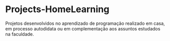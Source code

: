 # Projects-HomeLearning
Projetos desenvolvidos no aprendizado de programação realizado em casa, em processo autodidata ou em complementação aos assuntos estudados na faculdade.
